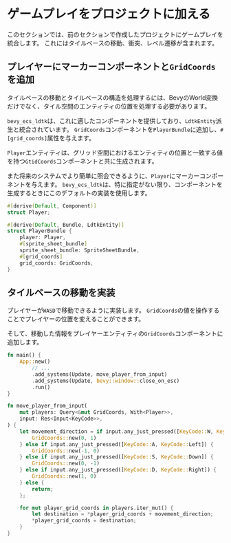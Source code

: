 # ゲームプレイをプロジェクトに加える

このセクションでは、前のセクションで作成したプロジェクトにゲームプレイを統合します。
これにはタイルベースの移動、衝突、レベル遷移が含まれます。

## プレイヤーにマーカーコンポーネントと`GridCoords`を追加

タイルベースの移動とタイルベースの構造を処理するには、BevyのWorld変換だけでなく、タイル空間のエンティティの位置を処理する必要があります。

`bevy_ecs_ldtk`は、これに適したコンポーネントを提供しており、`LdtkEntity`派生と統合されています。
`GridCoords`コンポーネントを`PlayerBundle`に追加し、`#[grid_coords]`属性を与えます。

`Player`エンティティは、グリッド空間におけるエンティティの位置と一致する値を持つ`GtidCoords`コンポーネントと共に生成されます。

また将来のシステムでより簡単に照会できるように、`Player`にマーカーコンポーネントを与えます。
`bevy_ecs_ldtk`は、特に指定がない限り、コンポーネントを生成するときにこのデフォルトの実装を使用します。

```rust
#[derive(Default, Component)]
struct Player;

#[derive(Default, Bundle, LdtkEntity)]
struct PlayerBundle {
    player: Player,
    #[sprite_sheet_bundle]
    sprite_sheet_bundle: SpriteSheetBundle,
    #[grid_coords]
    grid_coords: GridCoords,
}
```

## タイルベースの移動を実装

プレイヤーが`WASD`で移動できるように実装します。
`GridCoords`の値を操作することでプレイヤーの位置を変えることができます。

そして、移動した情報をプレイヤーエンティティの`GridCoords`コンポーネントに追加します。

```rust
fn main() {
    App::new()
        // ...
        .add_systems(Update, move_player_from_input)
        .add_systems(Update, bevy::window::close_on_esc)
        .run()
}

fn move_player_from_input(
    mut players: Query<&mut GridCoords, With<Player>>,
    input: Res<Input<KeyCode>>,
) {
    let movement_direction = if input.any_just_pressed([KeyCode::W, KeyCode::Up]) {
        GridCoords::new(0, 1)
    } else if input.any_just_pressed([KeyCode::A, KeyCode::Left]) {
        GridCoords::new(-1, 0)
    } else if input.any_just_pressed([KeyCode::S, KeyCode::Down]) {
        GridCoords::new(0, -1)
    } else if input.any_just_pressed([KeyCode::D, KeyCode::Right]) {
        GridCoords::new(1, 0)
    } else {
        return;
    };

    for mut player_grid_coords in players.iter_mut() {
        let destination = *player_grid_coords + movement_direction;
        *player_grid_coords = destination;
    }
}
```

